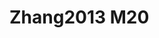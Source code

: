 <a name="material" />

# Zhang2013 M20
<script type="application/ld+json">
  {
    "@context": "https://schema.org/",
    "@type": "ChemicalSubstance",
    "http://purl.org/dc/terms/conformsTo":
      {
        "@type": "CreativeWork",
        "@id": "https://bioschemas.org/profiles/ChemicalSubstance/0.4-RELEASE/"
      },
    "@id": "https://egonw.github.io/nanowiki/nanowiki325.html#material",
    "name": "Zhang2013 M20",
    "sameAs": "http://127.0.0.1/mediawiki/index.php/Special:URIResolver/Zhang2013_M20"
  }
</script>

